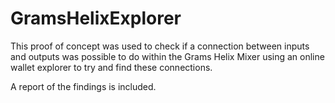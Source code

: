 # GramsHelixExplorer

This proof of concept was used to check if a connection between inputs and outputs was possible to do within the Grams Helix Mixer using an online wallet explorer to try and find these connections. 

A report of the findings is included.
